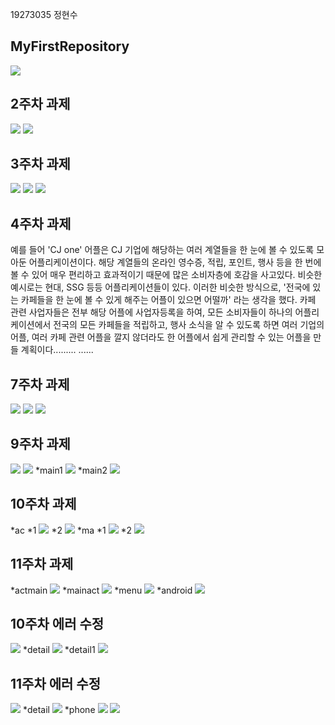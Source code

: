 19273035 정현수

## MyFirstRepository

<img width="" height="" src="./Png/coco.png"></img>

## 2주차 과제
<img width="" height="" src="./Png/jungsarah.PNG"></img>
<img width="" height="" src="./Png/phone.png.png"></img>

## 3주차 과제
<img width="" height="" src="./Png/capstone3.PNG"></img>
<img width="" height="" src="./Png/phone3.png"></img>
<img width="" height="" src="./Png/screenshot3.png"></img>

## 4주차 과제
  예를 들어 'CJ one' 어플은 CJ 기업에 해당하는 여러 계열들을 한 눈에 볼 수 있도록 모아둔 어플리케이션이다. 해당 계열들의 온라인 영수증, 적립, 포인트, 행사 등을 한 번에 볼 수 있어 매우 편리하고 효과적이기 때문에 많은 소비자층에 호감을 사고있다. 비슷한 예시로는 현대, SSG 등등 어플리케이션들이 있다. 이러한 비슷한 방식으로, '전국에 있는 카페들을 한 눈에 볼 수 있게 해주는 어플이 있으면 어떨까' 라는 생각을 했다. 카페 관련 사업자들은 전부 해당 어플에 사업자등록을 하여, 모든 소비자들이 하나의 어플리케이션에서 전국의 모든 카페들을 적립하고, 행사 소식을 알 수 있도록 하면 여러 기업의 어플, 여러 카페 관련 어플을 깔지 않더라도 한 어플에서 쉽게 관리할 수 있는 어플을 만들 계획이다......... ......

## 7주차 과제
<img width="" height="" src="./Png/1018design.PNG"></img>
<img width="" height="" src="./Png/1018design1.PNG"></img>
<img width="" height="" src="./Png/1018design2.PNG"></img>

## 9주차 과제
<img width="" height="" src="./Png/week9.png"></img>
<img width="" height="" src="./Png/1101design1.PNG"></img>
*main1
<img width="" height="" src="./Png/1101design2.PNG"></img>
*main2
<img width="" height="" src="./Png/1101design3.PNG"></img>

## 10주차 과제
*ac
*1
<img width="" height="" src="./Png/10ac1.PNG"></img>
*2
<img width="" height="" src="./Png/10ac2.PNG"></img>
*ma
*1
<img width="" height="" src="./Png/10ma1.PNG"></img>
*2
<img width="" height="" src="./Png/10ma2.PNG"></img>

## 11주차 과제
*actmain
<img width="" height="" src="./Png/11actmain.PNG"></img>
*mainact
<img width="" height="" src="./Png/11mainact.PNG"></img>
*menu
<img width="" height="" src="./Png/11menu.PNG"></img>
*android
<img width="" height="" src="./Png/11android.PNG"></img>

## 10주차 에러 수정
<img width="" height="" src="./Png/cap10re.PNG"></img>
*detail
<img width="" height="" src="./Png/cap10detail.PNG"></img>
*detail1
<img width="" height="" src="./Png/cap10datail1.PNG"></img>

## 11주차 에러 수정
<img width="" height="" src="./Png/cap11re.PNG"></img>
*detail
<img width="" height="" src="./Png/cap11detail.PNG"></img>
*phone
<img width="" height="" src="./Png/cap11phone.PNG"></img>
<img width="" height="" src="./Png/cap11phone1.PNG"></img>
